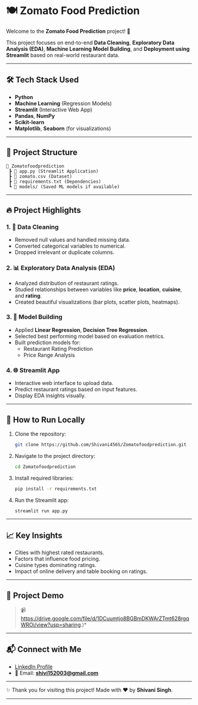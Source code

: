 # 🍽️ Zomato Food Prediction

Welcome to the **Zomato Food Prediction** project! 🚀

This project focuses on end-to-end **Data Cleaning**, **Exploratory Data Analysis (EDA)**, **Machine Learning Model Building**, and **Deployment using Streamlit** based on real-world restaurant data.

---

## 🛠️ Tech Stack Used
- **Python**
- **Machine Learning** (Regression Models)
- **Streamlit** (Interactive Web App)
- **Pandas**, **NumPy**
- **Scikit-learn**
- **Matplotlib**, **Seaborn** (for visualizations)

---

## 📂 Project Structure

```
📁 Zomatofoodprediction
 ┣ 📄 app.py (Streamlit Application)
 ┣ 📄 zomato.csv (Dataset)
 ┣ 📄 requirements.txt (Dependencies)
 ┗ 📁 models/ (Saved ML models if available)
```

---

## 🔥 Project Highlights

### 1. 🧹 Data Cleaning
- Removed null values and handled missing data.
- Converted categorical variables to numerical.
- Dropped irrelevant or duplicate columns.

### 2. 📊 Exploratory Data Analysis (EDA)
- Analyzed distribution of restaurant ratings.
- Studied relationships between variables like **price**, **location**, **cuisine**, and **rating**.
- Created beautiful visualizations (bar plots, scatter plots, heatmaps).

### 3. 🤖 Model Building
- Applied **Linear Regression**, **Decision Tree Regression**.
- Selected best performing model based on evaluation metrics.
- Built prediction models for:
  - Restaurant Rating Prediction
  - Price Range Analysis

### 4. 🌐 Streamlit App
- Interactive web interface to upload data.
- Predict restaurant ratings based on input features.
- Display EDA insights visually.

---

## 🚀 How to Run Locally

1. Clone the repository:
   ```bash
   git clone https://github.com/Shivani456S/Zomatofoodprediction.git
   ```

2. Navigate to the project directory:
   ```bash
   cd Zomatofoodprediction
   ```

3. Install required libraries:
   ```bash
   pip install -r requirements.txt
   ```

4. Run the Streamlit app:
   ```bash
   streamlit run app.py
   ```

---

## 📈 Key Insights
- Cities with highest rated restaurants.
- Factors that influence food pricing.
- Cuisine types dominating ratings.
- Impact of online delivery and table booking on ratings.

---

## 🎥 Project Demo

> 📹 https://drive.google.com/file/d/1DCuumtjo8BGBmDKWArZTmt628rgqWROi/view?usp=sharing.)*

---

## 📬 Connect with Me
- [LinkedIn Profile](https://www.linkedin.com/in/shivani-singh24/)
- 📧 Email: **shivi152003@gmail.com**

---

✨ Thank you for visiting this project! Made with ❤️ by **Shivani Singh**.

---










